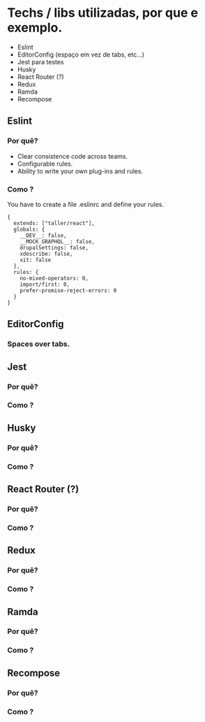 # Techs / libs utilizadas, por que e exemplo.
  * Eslint
  * EditorConfig (espaço em vez de tabs, etc...)
  * Jest para testes
  * Husky
  * React Router (?)
  * Redux
  * Ramda
  * Recompose

## Eslint

### Por quê?
  * Clear consistence code across teams.
  * Configurable rules.
  * Ability to write your own plug-ins and rules.

### Como ?

  You have to create a file .eslinrc and define your rules.

```
{
  extends: ["taller/react"],
  globals: {
    __DEV__: false,
    __MOCK_GRAPHQL__: false,
    drupalSettings: false,
    xdescribe: false,
    xit: false
  },
  rules: {
    no-mixed-operators: 0,
    import/first: 0,
    prefer-promise-reject-errors: 0
  }
}
```

## EditorConfig

### Spaces over tabs.


## Jest

### Por quê?

### Como ?


## Husky

### Por quê?

### Como ?


## React Router (?)

### Por quê?

### Como ?


## Redux

### Por quê?

### Como ?


## Ramda

### Por quê?

### Como ?


## Recompose

### Por quê?

### Como ?
